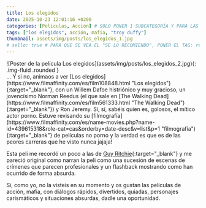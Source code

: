 ```yaml
---
title: Los elegidos
date: 2025-10-23 12:01:16 +0200
categories: [Peliculas, Acción] # SOLO PONER 1 SUBCATEGORÍA Y PARA LAS SERIES PONER UN CARACTER INVISIBLE, COPIALO DE ENTRE LOS PARÉNTESIS (ㅤ), AL FINAL DE LA SUBCATEGORÍA, POR EJEMPLO [Series, "Thrillerㅤ"]
tags: ["los elegidos", acción, mafia, "troy duffy"]
thumbnail: assets/img/posts/los_elegidos_1.jpg
# sello: true # PARA QUE SE VEA EL "SE LO RECOMIENDO", PONER EL TAG: recomendada
---
```


<div class="row mb-4">
  <div class="col-md-5" markdown="1">
![Poster de la película Los elegidos](assets/img/posts/los_elegidos_2.jpg){: .img-fluid .rounded }
  </div>
  <div class="col-md-7" markdown="1">
... Y si no, animaos a ver [Los elegidos](https://www.filmaffinity.com/es/film108848.html "Los elegidos"){:target="_blank"}, con un Willem Dafoe histriónico y muy gracioso, un jovencísimo Norman Reedus (el que sale en [The Walking Dead](https://www.filmaffinity.com/es/film561333.html "The Walking Dead"){:target="_blank"}) y Ron Jeremy. Sí, sí, sabéis quien es, golosos, el mítico actor porno. Estuve revisando su [filmografía](https://www.filmaffinity.com/es/name-movies.php?name-id=439615318&role-cat=cas&orderby=date-desc&v=list&p=1 "filmografía"){:target="_blank"} de películas no porno y la verdad es que es de las peores carreras que he visto nunca jajaja!

Esta peli me recordó un poco a las de [Guy Ritchie](https://www.filmaffinity.com/es/name-movies.php?name-id=338973204&role-cat=dir&orderby=date-desc&v=list&p=1 "Guy Ritchie"){:target="_blank"} y me pareció original como narran la peli como una sucesión de escenas de crímenes que parecen profesionales y un flashback mostrando como han ocurrido de forma absurda.

Si, como yo, no la visteis en su momento y os gustan las películas de acción, mafia, con diálogos rápidos, divertidos, quiadas, personajes carismáticos y situaciones absurdas, dadle una oportunidad.
  </div>
</div>
